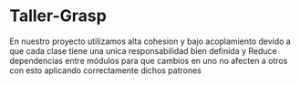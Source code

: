 # Taller-Grasp

En nuestro proyecto utilizamos alta cohesion y bajo acoplamiento devido a que cada clase tiene una unica responsabilidad bien definida y Reduce dependencias entre módulos para que cambios en uno no afecten a otros con esto aplicando correctamente dichos patrones
